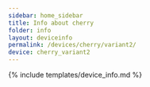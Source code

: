 ```yaml
---
sidebar: home_sidebar
title: Info about cherry
folder: info
layout: deviceinfo
permalink: /devices/cherry/variant2/
device: cherry_variant2
---
```

{% include templates/device_info.md %}
